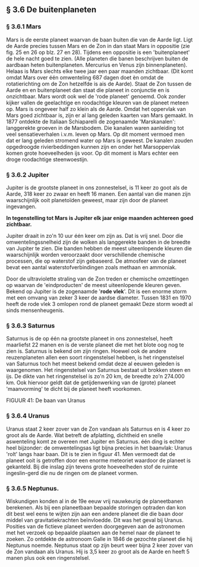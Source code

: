 ## § 3.6 De buitenplaneten

### § 3.6.1 Mars
Mars is de eerste planeet waarvan de baan buiten die van de Aarde ligt. Ligt de Aarde precies tussen Mars en de Zon in dan staat Mars in oppositie (zie fig. 25 en 26 op blz. 27 en 28). Tijdens een oppositie is een 'buitenplaneet' de hele nacht goed te zien. (Alle planeten die banen beschrijven buiten de aardbaan heten buitenplaneten. Mercurius en Venus zijn binnenplaneten). Helaas is Mars slechts elke twee jaar een paar maanden zichtbaar. (Dit komt omdat Mars over één omwenteling 687 dagen doet èn omdat de rotatierichting om de Zon hetzelfde is ais de Aarde). Staat de Zon tussen de Aarde en en buitenplaneet dan staat die planeet in conjunctie en is onzichtbaar.
Mars wordt ook wel de 'rode planeet' genoemd. Ook zonder kijker vallen de geelachtige en roodachtige kleuren van de planeet meteen op. Mars is ongeveer half zo klein als de Aarde. Omdat het oppervlak van Mars goed zichtbaar is, zijn er al lang geleden kaarten van Mars gemaakt. In 1877 ontdekte de Italiaan Schiaparelli de zogenaamde 'Marskanalen': langgerekte groeven in de Marsbodem. Die kanalen waren aanleiding tot veel sensatieverhalen i.v.m. leven op Mars.
Op dit moment vermoed men dat er lang geleden stromend water op Mars is geweest. De kanalen zouden opgedroogde rivierbeddingen kunnen zijn en onder het Marsoppervlak komen grote hoeveelheden ijs voor. Op dit moment is Mars echter een droge roodachtige steenwoestijn.

### § 3.6.2 Jupiter
Jupiter is de grootste planeet in ons zonnestelsel, is 11 keer zo goot als de Aarde, 318 keer zo zwaar en heeft 16 manen. Een aantal van die manen zijn waarschijnlijk ooit planetoïden geweest, maar zijn door de planeet ingevangen.

**In tegenstelling tot Mars is Jupiter elk jaar enige maanden achtereen goed zichtbaar.**

Jupiter draait in zo'n 10 uur één keer om zijn as. Dat is vrij snel. Door die omwentelingssnelheid zijn de wolken als langgerekte banden in de breedte van Jupiter te zien. Die banden hebben de meest uiteenlopende kleuren die waarschijnlijk worden veroorzaakt door verschillende chemische processen, die op waterstof zijn gebaseerd. De atmosfeer van de planeet bevat een aantal waterstofverbindingen zoals methaan en ammoniak.

Door de ultraviolette straling van de Zon treden er chemische omzettingen op waarvan de 'eindproducten' de meest uiteenlopende kleuren geven.
Bekend op Jupiter is de zogenaamde '**rode vlek**'. Dit is een enorme storm met een omvang van zeker 3 keer de aardse diameter. Tussen 1831 en 1970 heeft de rode vlek 3 omlopen rond de planeet gemaakt Deze storm woedt al sinds mensenheugenis.


### § 3.6.3 Saturnus
Saturnus is de op één na grootste planeet in ons zonnestelsel, heeft maarliefst 22 manen en is de verste planeet die met het blote oog nog te zien is.
Saturnus is bekend om zijn ringen. Hoewel ook de andere reuzenplaneten allen een soort ringenstelsel hebben, is het ringenstelsel van Saturnus toch het meest bekend omdat deze al eeuwen geleden is waargenomen. Het ringenstelsel van Saturnus bestaat uit brokken steen en ijs. De dikte van het ringenstelsel is zo'n 20 km, de breedte zo'n 274.000 km. Ook hiervoor geldt dat de getijdenwerking van de (grote) planeet 'maanvorming' te dicht bij de planeet heeft voorkomen.

FIGUUR 41: De baan van Uranus

### § 3.6.4 Uranus
Uranus staat 2 keer zover van de Zon vandaan als Saturnus en is 4 keer zo groot als de Aarde. Wat betreft de afplatting, dichtheid en snelle aswenteling komt ze overeen met Jupiter en Saturnus. één ding is echter heel bijzonder: de omwentelingsas ligt bijna precies in het baanvlak: Uranus 'rolt' langs haar baan. Dit is te zien in figuur 41.
Men vermoedt dat de planeet ooit is getroffen door een enorme meteoriet waardoor de planeet is gekanteld. Bij die inslag zijn tevens grote hoeveelheden stof de ruimte ingeslin-gerd die nu de ringen om de planeet vormen.

### § 3.6.5 Neptunus.
Wiskundigen konden al in de 19e eeuw vrij nauwkeurig de planeetbanen berekenen. Als bij een planeetbaan bepaalde storingen optraden dan kon dit best wel eens te wijten zijn aan een andere planeet die die baan door middel van gravitatiekrachten beïnvloedde. Dit was het geval bij Uranus. Posities van de fictieve planeet werden doorgegeven aan de astronomen met het verzoek op bepaalde plaatsen aan de hemel naar de planeet te zoeken. Zo ontdekte de astronoom Galle in 1846 de gezochte planeet die hij Neptunus noemde. Neptunus staat op zijn beurt weer bijna 2 keer zover van de Zon vandaan als Uranus. Hij is 3,5 keer zo groot als de Aarde en heeft 5 manen plus ook een ringenstelsel.
